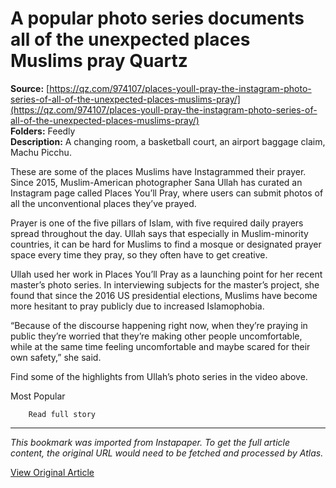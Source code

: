# A popular photo series documents all of the unexpected places Muslims pray Quartz

**Source:** [https://qz.com/974107/places-youll-pray-the-instagram-photo-series-of-all-of-the-unexpected-places-muslims-pray/](https://qz.com/974107/places-youll-pray-the-instagram-photo-series-of-all-of-the-unexpected-places-muslims-pray/)  
**Folders:** Feedly  
**Description:** A changing room, a basketball court, an airport baggage claim, Machu Picchu.

These are some of the places Muslims have Instagrammed their prayer. Since 2015, Muslim-American photographer Sana Ullah has curated an Instagram page called Places You’ll Pray, where users can submit photos of all the unconventional places they’ve prayed.

Prayer is one of the five pillars of Islam, with five required daily prayers spread throughout the day. Ullah says that especially in Muslim-minority countries, it can be hard for Muslims to find a mosque or designated prayer space every time they pray, so they often have to get creative.

Ullah used her work in Places You’ll Pray as a launching point for her recent master’s photo series. In interviewing subjects for the master’s project, she found that since the 2016 US presidential elections, Muslims have become more hesitant to pray publicly due to increased Islamophobia.

“Because of the discourse happening right now, when they’re praying in public they’re worried that they’re making other people uncomfortable, while at the same time feeling uncomfortable and maybe scared for their own safety,” she said.

Find some of the highlights from Ullah’s photo series in the video above.

Most Popular

		Read full story


---

*This bookmark was imported from Instapaper. To get the full article content, the original URL would need to be fetched and processed by Atlas.*

[View Original Article](https://qz.com/974107/places-youll-pray-the-instagram-photo-series-of-all-of-the-unexpected-places-muslims-pray/)